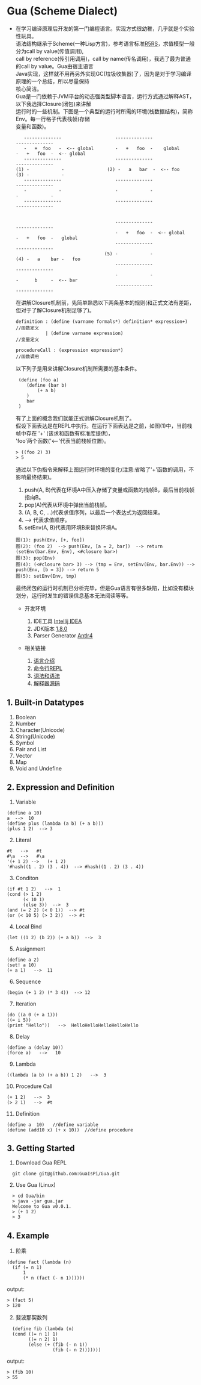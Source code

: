 # Gua (Scheme Dialect)

 + 在学习编译原理后开发的第一门编程语言。实现方式很幼稚，几乎就是个实验性玩具。  
      语法结构继承于Scheme(一种Lisp方言)，参考语言标准[R5RS](https://schemers.org/Documents/Standards/R5RS/HTML/)，求值模型一般分为call by value(传值调用),   
      call by reference(传引用调用)，call by name(传名调用)，我选了最为普通的call by value。Gua由宿主语言  
      Java实现，这样就不用再另外实现GC(垃圾收集器)了，因为是对于学习编译原理的一个总结，所以尽量保持  
      核心简洁。  
      Gua是一门依赖于JVM平台的动态强类型脚本语言，运行方式通过解释AST，以下我选择Closure(闭包)来讲解  
      运行时的一些机制。下图是一个典型的运行时所需的环境(栈数据结构)，简称Env。每一行格子代表栈帧(存储  
      变量和函数)。
      ```
         --------------                    --------------                     --------------
         -   +  foo   -  <-- global        -   +   foo  -    global           -   +   foo  -  <-- global
         --------------                    --------------                     --------------
     (1) -            -                (2) -   a   bar  -  <-- foo        (3) -            -
         --------------                    --------------                     --------------
         -            -                    -            -                     -            -
         --------------                    --------------                     --------------


                                           --------------                     --------------
                                           -   +   foo  -  <-- global         -   +   foo  -   global
                                           --------------                     --------------
                                       (5) -            -                 (4) -   a    bar -   foo
                                           --------------                     --------------
                                           -            -                     -      b     -  <-- bar
                                           --------------                     --------------
    ```
    在讲解Closure机制前，先简单熟悉以下两条基本的规则(和正式文法有差距，但对于了解Closure机制足够了)。  
    ```
    definition : (define (varname formals*) definition* expression+)   //函数定义
               | (define varname expression)                           //变量定义

    procedureCall : (expression expression*)                           //函数调用
    ```
    以下列子是用来讲解Closure机制所需要的基本条件。
    ```
     (define (foo a)
        (define (bar b) 
            (+ a b)
        )
        bar
     )
     ```
     有了上面的概念我们就能正式讲解Closure机制了。  
     假设下面表达是在REPL中执行。在运行下面表达是之前，如图(1)中，当前栈帧中存在 '+' (该求和函数有标准库提供)，  
     'foo'两个函数('<--'代表当前栈帧位置)。
    
     ```
     > ((foo 2) 3)
     > 5                              
     ```
     通过以下伪指令来解释上图运行时环境的变化(注意:省略了'+'函数的调用，不影响最终结果)。
     1. push(A, B)代表在环境A中压入存储了变量或函数的栈帧B，最后当前栈帧指向B。
     2. pop(A)代表从环境中弹出当前栈帧。
     3. (A, B, C, ...)代表求值序列，以最后一个表达式为返回结果。
     4. --> 代表求值顺序。
     5. setEnv(A, B)代表用环境B来替换环境A。
     ```
     图(1): push(Env, [+, foo])  
     图(2): (foo 2)  --> push(Env, [a = 2, bar])  --> return (setEnv(bar.Env, Env), <#closure bar>)   
     图(3): pop(Env)    
     图(4): (<#closure bar> 3) --> (tmp = Env, setEnv(Env, bar.Env)) --> push(Env, [b = 3]) --> return 5  
     图(5): setEnv(Env, tmp)
     ```
    最终闭包的运行时机制已分析完毕，但是Gua语言有很多缺陷，比如没有模块划分，运行时发生的错误信息基本无法阅读等等。

    + 开发环境
        1. IDE工具 [Intellij IDEA](https://www.jetbrains.com/idea/)
        2. JDK版本 [1.8.0](https://www.oracle.com/technetwork/java/javase/downloads/jdk8-downloads-2133151.html)
        3. Parser Generator [Antlr4](https://www.antlr.org/)

    + 相关链接
        1. [语言介绍](https://github.com/GuaIsPi/Gua)
        1. [命令行REPL](https://github.com/GuaIsPi/Gua/tree/master/bin)
        2. [词法和语法](https://github.com/GuaIsPi/Gua/tree/master/grammar)
        3. [解释器源码](https://github.com/GuaIsPi/Gua/tree/master/src/main/java/wuz/gua)

## 1. Built-in Datatypes
1. Boolean
2. Number
3. Character(Unicode)
4. String(Unicode)
5. Symbol
6. Pair and List
7. Vector
8. Map
9. Void and Undefine

## 2. Expression and Definition
1. Variable
```
(define a 10)
a  -->  10
(define plus (lambda (a b) (+ a b)))
(plus 1 2)  --> 3
```
2. Literal
```
#t   -->   #t
#\a  -->   #\a
'(+ 1 2) -->   (+ 1 2)
'#hash((1 . 2) (3 . 4))  --> #hash((1 . 2) (3 . 4))
```
3. Conditon
```
(if #t 1 2)   -->  1
(cond (> 1 2)
      (< 10 1)
      (else 3))  -->  3
(and (= 2 2) (< 0 1))  --> #t
(or (< 10 5) (> 3 2))  --> #t
```
4. Local Bind
```
(let ((1 2) (b 2)) (+ a b))  -->  3
```
5. Assignment
```
(define a 2)
(set! a 10)
(+ a 1)   -->  11
```
6. Sequence
```
(begin (+ 1 2) (* 3 4))  --> 12
```
7. Iteration
```
(do ((a 0 (+ a 1))) 
((= i 5))
(print "Hello"))   -->  HelloHelloHelloHelloHello
```
8. Delay
```
(define a (delay 10))
(force a)   -->   10
```
9. Lambda
```
((lambda (a b) (+ a b)) 1 2)   -->  3
```
10. Procedure Call
```
(+ 1 2)   -->  3
(> 2 1)   -->  #t
```
11. Definition
```
(define a  10)   //define variable
(define (add10 x) (+ x 10))  //define procedure
```

## 3. Getting Started
1. Download Gua REPL
```
  git clone git@github.com:GuaIsPi/Gua.git
```
2. Use Gua (Linux)
```
  > cd Gua/bin
  > java -jar gua.jar
  Welcome to Gua v0.0.1.
  > (+ 1 2)
  > 3
```
## 4. Example
1. 阶乘
  ```
  (define fact (lambda (n)
    (if (= n 1) 
        1
        (* n (fact (- n 1))))))
  ```
  output:
  ```
  > (fact 5)
  > 120
  ```
2. 斐波那契数列
  ```
    (define fib (lambda (n)
    (cond ((= n 1) 1)
          ((= n 2) 1)
          (else (+ (fib (- n 1)) 
                   (fib (- n 2)))))))
  ```
  output:
  ```
  > (fib 10)
  > 55
  ```
